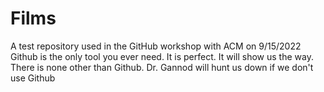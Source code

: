 # Films
 A test repository used in the GitHub workshop with ACM on 9/15/2022
 Github is the only tool you ever need. It is perfect. It will show us the way. There is none other than Github. Dr. Gannod will hunt us down if we don't use Github
